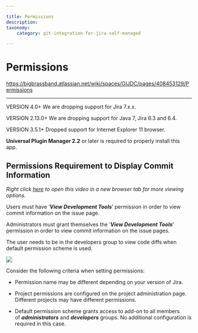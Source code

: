 ```yaml
---

title: Permissions
description:
taxonomy:
    category: git-integration-for-jira-self-managed

---
```


# Permissions

<https://bigbrassband.atlassian.net/wiki/spaces/GIJDC/pages/408453129/Permissions>

* * *

VERSION 4.0+ We are dropping support for Jira 7.x.x.

VERSION 2.13.0+ We are dropping support for Java 7, Jira 6.3 and 6.4.

VERSION 3.5.1+ Dropped support for Internet Explorer 11 browser.

**Universal Plugin Manager 2.2** or later is required to properly install this app.

## Permissions Requirement to Display Commit Information

_Right click_ [_here_](https://bigbrassband.wistia.com/medias/ynjggc2wzg) _to open this video in a new browser tab for more viewing options._  

Users must have ‘_**View Development Tools**_’ permission in order to view commit information on the issue page.

Administrators must grant themselves the ‘_**View Development Tools**_’ permission in order to view commit information on the issue pages.

  
The user needs to be in the developers group to view code diffs when default permission scheme is used.

![](https://bigbrassband.atlassian.net/wiki/download/thumbnails/408453129/view-dev-tools-project-acl(c).png?version=1&modificationDate=1585809947043&cacheVersion=1&api=v2&width=680&height=361)

Consider the following criteria when setting permissions:

*   Permission name may be different depending on your version of Jira.
    
*   Project permissions are configured on the project administration page. Different projects may have different permissions.
    
*   Default permission scheme grants access to add-on to all members of _**administrators**_ and _**developers**_ groups. No additional configuration is required in this case.